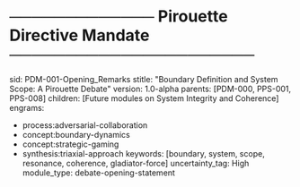 # ───────────── Pirouette Directive Mandate ──────────────────────
sid: PDM-001-Opening_Remarks
stitle: "Boundary Definition and System Scope: A Pirouette Debate"
version: 1.0-alpha
parents: [PDM-000, PPS-001, PPS-008]
children: [Future modules on System Integrity and Coherence]
engrams:
  - process:adversarial-collaboration
  - concept:boundary-dynamics
  - concept:strategic-gaming
  - synthesis:triaxial-approach
keywords: [boundary, system, scope, resonance, coherence, gladiator-force]
uncertainty_tag: High
module_type: debate-opening-statement